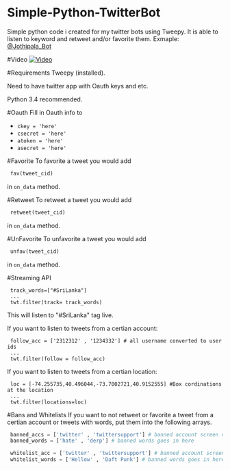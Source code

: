 # Simple-Python-TwitterBot 


Simple python code i created for my twitter bots using Tweepy. It is able to listen to keyword and retweet and/or favorite them. Exmaple: [@Jothipala_Bot](https://twitter.com/Jothipala_Bot)


#Video
[![Video](http://i.imgur.com/14lnzbS.png)](http://www.youtube.com/watch?v=OurIac65qqI)


#Requirements 
Tweepy (installed).


Need to have twitter app with Oauth keys and etc.


Python 3.4 recommended.


#Oauth
Fill in Oauth info to

* `ckey = 'here'`
* `csecret = 'here'`
* `atoken = 'here'`
* `asecret = 'here'`

#Favorite
To favorite a tweet you would add

```python
 fav(tweet_cid)
```

in ```on_data``` method. 

#Retweet
To retweet a tweet you would add

```python
 retweet(tweet_cid)
```

in ```on_data``` method. 


#UnFavorite
To unfavorite a tweet you would add

```python
 unfav(tweet_cid)
```

in ```on_data``` method. 

#Streaming API

```
 track_words=["#SriLanka"]
 ...
 twt.filter(track= track_words) 
```

This will listen to "#SriLanka" tag live.


If you want to listen to tweets from a certian account:

```
 follow_acc = ['2312312' , '1234332'] # all username converted to user ids
 ...
 twt.filter(follow = follow_acc)
```

If you want to listen to tweets from a certian location:
```
 loc = [-74.255735,40.496044,-73.7002721,40.9152555] #Box cordinations at the location
 ...
 twt.filter(locations=loc)
```


#Bans and Whitelists
If you want to not retweet or favorite a tweet from a certian account or tweets with words,
put them into the following arrays.

```python
 banned_accs = ['twitter' , 'twittersupport'] # banned account screen name goes in here
 banned_words = ['hate' , 'derp'] # banned words goes in here
```

```python
 whitelist_acc = ['twitter' , 'twittersupport'] # banned account screen name goes in here
 whitelist_words = ['Hellow' , 'Daft Punk'] # banned words goes in here
```
